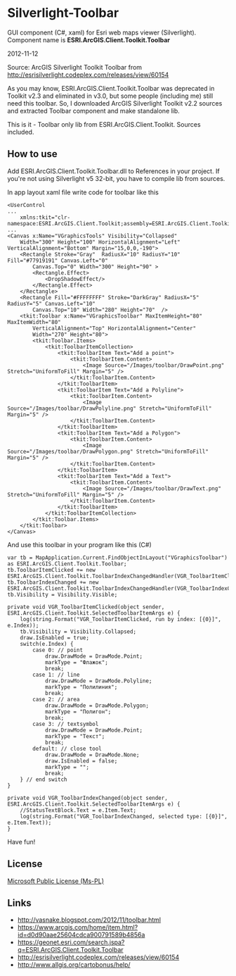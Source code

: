 Silverlight-Toolbar
===================

GUI component (C#, xaml) for Esri web maps viewer (Silverlight). Component name is **ESRI.ArcGIS.Client.Toolkit.Toolbar**

2012-11-12

Source: ArcGIS Silverlight Toolkit Toolbar from http://esrisilverlight.codeplex.com/releases/view/60154

As you may know, ESRI.ArcGIS.Client.Toolkit.Toolbar was deprecated in Toolkit v2.3 and eliminated in v3.0,
but some people (including me) still need this toolbar.
So, I downloaded ArcGIS Silverlight Toolkit v2.2 sources and extracted Toolbar component and make standalone lib.

This is it - Toolbar only lib from ESRI.ArcGIS.Client.Toolkit.
Sources included.

How to use
----------

Add ESRI.ArcGIS.Client.Toolkit.Toolbar.dll to References in your project.
If you're not using Silverlight v5 32-bit, you have to compile lib from sources.

In app layout xaml file write code for toolbar like this

```
<UserControl
...
	xmlns:tkit="clr-namespace:ESRI.ArcGIS.Client.Toolkit;assembly=ESRI.ArcGIS.Client.Toolkit.Toolbar"
...
<Canvas x:Name="VGraphicsTools" Visibility="Collapsed"
    Width="300" Height="100" HorizontalAlignment="Left" VerticalAlignment="Bottom" Margin="15,0,0,-190">
    <Rectangle Stroke="Gray"  RadiusX="10" RadiusY="10" Fill="#77919191" Canvas.Left="0"
        Canvas.Top="0" Width="300" Height="90" >
        <Rectangle.Effect>
            <DropShadowEffect/>
        </Rectangle.Effect>
    </Rectangle>
    <Rectangle Fill="#FFFFFFFF" Stroke="DarkGray" RadiusX="5" RadiusY="5" Canvas.Left="10"
        Canvas.Top="10" Width="280" Height="70"  />
	<tkit:Toolbar x:Name="VGraphicsToolbar" MaxItemHeight="80" MaxItemWidth="80"
		VerticalAlignment="Top" HorizontalAlignment="Center"
		Width="270" Height="80">
		<tkit:Toolbar.Items>
			<tkit:ToolbarItemCollection>
				<tkit:ToolbarItem Text="Add a point">
					<tkit:ToolbarItem.Content>
						<Image Source="/Images/toolbar/DrawPoint.png" Stretch="UniformToFill" Margin="5" />
					</tkit:ToolbarItem.Content>
				</tkit:ToolbarItem>
				<tkit:ToolbarItem Text="Add a Polyline">
					<tkit:ToolbarItem.Content>
						<Image Source="/Images/toolbar/DrawPolyline.png" Stretch="UniformToFill" Margin="5" />
					</tkit:ToolbarItem.Content>
				</tkit:ToolbarItem>
				<tkit:ToolbarItem Text="Add a Polygon">
					<tkit:ToolbarItem.Content>
						<Image Source="/Images/toolbar/DrawPolygon.png" Stretch="UniformToFill" Margin="5" />
					</tkit:ToolbarItem.Content>
				</tkit:ToolbarItem>
				<tkit:ToolbarItem Text="Add a Text">
					<tkit:ToolbarItem.Content>
						<Image Source="/Images/toolbar/DrawText.png" Stretch="UniformToFill" Margin="5" />
					</tkit:ToolbarItem.Content>
				</tkit:ToolbarItem>
			</tkit:ToolbarItemCollection>
		</tkit:Toolbar.Items>
	</tkit:Toolbar>
</Canvas>
```

And use this toolbar in your program like this (C#)

```
var tb = MapApplication.Current.FindObjectInLayout("VGraphicsToolbar") as ESRI.ArcGIS.Client.Toolkit.Toolbar;
tb.ToolbarItemClicked += new ESRI.ArcGIS.Client.Toolkit.ToolbarIndexChangedHandler(VGR_ToolbarItemClicked);
tb.ToolbarIndexChanged += new ESRI.ArcGIS.Client.Toolkit.ToolbarIndexChangedHandler(VGR_ToolbarIndexChanged);
tb.Visibility = Visibility.Visible;

private void VGR_ToolbarItemClicked(object sender, ESRI.ArcGIS.Client.Toolkit.SelectedToolbarItemArgs e) {
	log(string.Format("VGR_ToolbarItemClicked, run by index: [{0}]", e.Index));
	tb.Visibility = Visibility.Collapsed;
	draw.IsEnabled = true;
	switch(e.Index) {
		case 0: // point
			draw.DrawMode = DrawMode.Point;
			markType = "Флажок";
			break;
		case 1: // line
			draw.DrawMode = DrawMode.Polyline;
			markType = "Полилиния";
			break;
		case 2: // area
			draw.DrawMode = DrawMode.Polygon;
			markType = "Полигон";
			break;
		case 3: // textsymbol
			draw.DrawMode = DrawMode.Point;
			markType = "Текст";
			break;
		default: // close tool
			draw.DrawMode = DrawMode.None;
			draw.IsEnabled = false;
			markType = "";
			break;
	} // end switch
}

private void VGR_ToolbarIndexChanged(object sender, ESRI.ArcGIS.Client.Toolkit.SelectedToolbarItemArgs e) {
	//StatusTextBlock.Text = e.Item.Text;
	log(string.Format("VGR_ToolbarIndexChanged, selected type: [{0}]", e.Item.Text));
}
```

Have fun!

License
-------

[Microsoft Public License (Ms-PL)](http://esrisilverlight.codeplex.com/license)

Links
-----

* http://vasnake.blogspot.com/2012/11/toolbar.html
* https://www.arcgis.com/home/item.html?id=d0d90aae25604cdca900791589b4856a
* https://geonet.esri.com/search.jspa?q=ESRI.ArcGIS.Client.Toolkit.Toolbar
* http://esrisilverlight.codeplex.com/releases/view/60154
* http://www.allgis.org/cartobonus/help/
